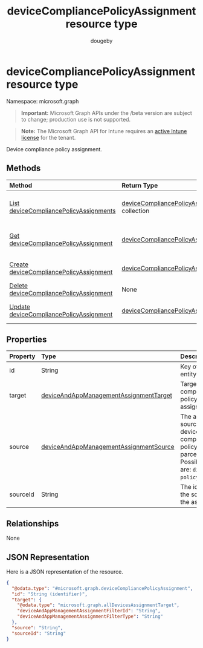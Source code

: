 ﻿---
title: "deviceCompliancePolicyAssignment resource type"
description: "Device compliance policy assignment."
author: "dougeby"
localization_priority: Normal
ms.prod: "intune"
doc_type: resourcePageType
---

# deviceCompliancePolicyAssignment resource type

Namespace: microsoft.graph

> **Important:** Microsoft Graph APIs under the /beta version are subject to change; production use is not supported.

> **Note:** The Microsoft Graph API for Intune requires an [active Intune license](https://go.microsoft.com/fwlink/?linkid=839381) for the tenant.

Device compliance policy assignment.

## Methods

| Method                                                                                                           | Return Type                                                                                                         | Description                                                                                                                                                |
| :--------------------------------------------------------------------------------------------------------------- | :------------------------------------------------------------------------------------------------------------------ | :--------------------------------------------------------------------------------------------------------------------------------------------------------- |
| [List deviceCompliancePolicyAssignments](../api/intune-deviceconfig-devicecompliancepolicyassignment-list.md)    | [deviceCompliancePolicyAssignment](../resources/intune-deviceconfig-devicecompliancepolicyassignment.md) collection | List properties and relationships of the [deviceCompliancePolicyAssignment](../resources/intune-deviceconfig-devicecompliancepolicyassignment.md) objects. |
| [Get deviceCompliancePolicyAssignment](../api/intune-deviceconfig-devicecompliancepolicyassignment-get.md)       | [deviceCompliancePolicyAssignment](../resources/intune-deviceconfig-devicecompliancepolicyassignment.md)            | Read properties and relationships of the [deviceCompliancePolicyAssignment](../resources/intune-deviceconfig-devicecompliancepolicyassignment.md) object.  |
| [Create deviceCompliancePolicyAssignment](../api/intune-deviceconfig-devicecompliancepolicyassignment-create.md) | [deviceCompliancePolicyAssignment](../resources/intune-deviceconfig-devicecompliancepolicyassignment.md)            | Create a new [deviceCompliancePolicyAssignment](../resources/intune-deviceconfig-devicecompliancepolicyassignment.md) object.                              |
| [Delete deviceCompliancePolicyAssignment](../api/intune-deviceconfig-devicecompliancepolicyassignment-delete.md) | None                                                                                                                | Deletes a [deviceCompliancePolicyAssignment](../resources/intune-deviceconfig-devicecompliancepolicyassignment.md).                                        |
| [Update deviceCompliancePolicyAssignment](../api/intune-deviceconfig-devicecompliancepolicyassignment-update.md) | [deviceCompliancePolicyAssignment](../resources/intune-deviceconfig-devicecompliancepolicyassignment.md)            | Update the properties of a [deviceCompliancePolicyAssignment](../resources/intune-deviceconfig-devicecompliancepolicyassignment.md) object.                |

## Properties

| Property | Type                                                                                                           | Description                                                                                                                      |
| :------- | :------------------------------------------------------------------------------------------------------------- | :------------------------------------------------------------------------------------------------------------------------------- |
| id       | String                                                                                                         | Key of the entity.                                                                                                               |
| target   | [deviceAndAppManagementAssignmentTarget](../resources/intune-shared-deviceandappmanagementassignmenttarget.md) | Target for the compliance policy assignment.                                                                                     |
| source   | [deviceAndAppManagementAssignmentSource](../resources/intune-shared-deviceandappmanagementassignmentsource.md) | The assignment source for the device compliance policy, direct or parcel/policySet. Possible values are: `direct`, `policySets`. |
| sourceId | String                                                                                                         | The identifier of the source of the assignment.                                                                                  |

## Relationships

None

## JSON Representation

Here is a JSON representation of the resource.

<!-- {
  "blockType": "resource",
  "keyProperty": "id",
  "@odata.type": "microsoft.graph.deviceCompliancePolicyAssignment"
}
-->

```json
{
  "@odata.type": "#microsoft.graph.deviceCompliancePolicyAssignment",
  "id": "String (identifier)",
  "target": {
    "@odata.type": "microsoft.graph.allDevicesAssignmentTarget",
    "deviceAndAppManagementAssignmentFilterId": "String",
    "deviceAndAppManagementAssignmentFilterType": "String"
  },
  "source": "String",
  "sourceId": "String"
}
```
